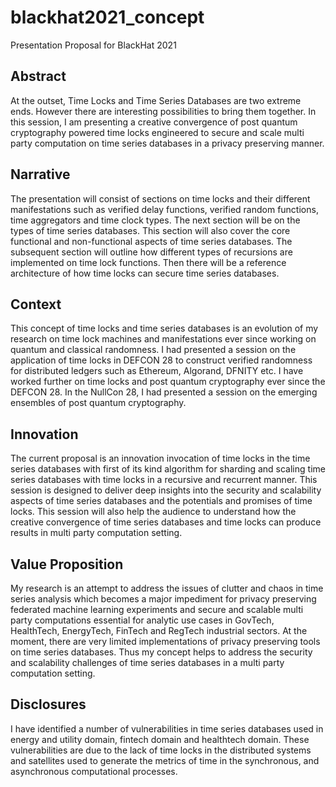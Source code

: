 # blackhat2021_concept
Presentation Proposal for BlackHat 2021

## Abstract
At the outset, Time Locks and Time Series Databases are two extreme ends. However there are interesting possibilities to bring them together. In this session, I am presenting a creative convergence of post quantum cryptography powered time locks engineered to secure and scale multi party computation on time series databases in a privacy preserving manner. 

## Narrative
The presentation will consist of sections on time locks and their different manifestations such as verified delay functions, verified random functions, time aggregators and time clock types. The next section will be on the types of time series databases. This section will also cover the core functional and non-functional aspects of time series databases. The subsequent section will outline how different types of recursions are implemented on time lock functions. Then there will be a reference architecture of how time locks can secure time series databases. 

## Context
This concept of time locks and time series databases is an evolution of my research on time lock machines and manifestations ever since working on quantum and classical randomness. I had presented a session on the application of time locks in DEFCON 28 to construct verified randomness for distributed ledgers such as Ethereum, Algorand, DFNITY etc. I have worked further on time locks and post quantum cryptography ever since the DEFCON 28. In the NullCon 28, I had presented a session on the emerging ensembles of post quantum cryptography. 

## Innovation
The current proposal is an innovation invocation of time locks in the time series databases with first of its kind algorithm for sharding and scaling time series databases with time locks in a recursive and recurrent manner. This session is designed to deliver deep insights into the security and scalability aspects of time series databases and the potentials and promises of time locks. This session will also help the audience to understand how the creative convergence of time series databases and time locks can produce results in multi party computation setting.

## Value Proposition
My research is an attempt to address the issues of clutter and chaos in time series analysis which becomes a major impediment for privacy preserving federated machine learning experiments and secure and scalable multi party computations essential for analytic use cases in GovTech, HealthTech, EnergyTech, FinTech and RegTech industrial sectors. At the moment, there are very limited implementations of privacy preserving tools on time series databases. Thus my concept helps to address the security and scalability challenges of time series databases in a multi party computation setting.

## Disclosures
I have identified a number of vulnerabilities in time series databases used in energy and utility domain, fintech domain and healthtech domain. These vulnerabilities are due to the lack of time locks in the distributed systems and satellites used to generate the metrics of time in the synchronous, and asynchronous computational processes. 
